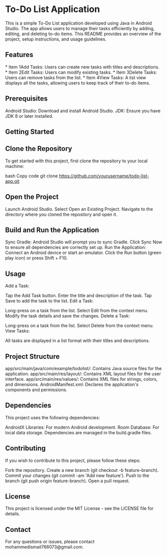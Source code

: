 <h1>To-Do List Application</h1>
This is a simple To-Do List application developed using Java in Android Studio. The app allows users to manage their tasks efficiently by adding, editing, and deleting to-do items. This README provides an overview of the project, setup instructions, and usage guidelines.

<h2>Features</h2>
* Item 1Add Tasks: Users can create new tasks with titles and descriptions.
* Item 2Edit Tasks: Users can modify existing tasks.
* Item 3Delete Tasks: Users can remove tasks from the list.
* Item 4View Tasks: A list view displays all the tasks, allowing users to keep track of their to-do items.
<h2>Prerequisites</h2>
Android Studio: Download and install Android Studio.
JDK: Ensure you have JDK 8 or later installed.
<h2>Getting Started</h2>
<h2>Clone the Repository</h2>
To get started with this project, first clone the repository to your local machine:

bash
Copy code
git clone https://github.com/yourusername/todo-list-app.git
<h2>Open the Project</h2>
Launch Android Studio.
Select Open an Existing Project.
Navigate to the directory where you cloned the repository and open it.
<h2>Build and Run the Application</h2>
Sync Gradle: Android Studio will prompt you to sync Gradle. Click Sync Now to ensure all dependencies are correctly set up.
Run the Application:
Connect an Android device or start an emulator.
Click the Run button (green play icon) or press Shift + F10.
<h2>Usage</h2>
Add a Task:

Tap the Add Task button.
Enter the title and description of the task.
Tap Save to add the task to the list.
Edit a Task:

Long-press on a task from the list.
Select Edit from the context menu.
Modify the task details and save the changes.
Delete a Task:

Long-press on a task from the list.
Select Delete from the context menu.
View Tasks:

All tasks are displayed in a list format with their titles and descriptions.
<h2>Project Structure</h2>
app/src/main/java/com/example/todolist/: Contains Java source files for the application.
app/src/main/res/layout/: Contains XML layout files for the user interface.
app/src/main/res/values/: Contains XML files for strings, colors, and dimensions.
AndroidManifest.xml: Declares the application's components and permissions.
<h2>Dependencies</h2>
This project uses the following dependencies:

AndroidX Libraries: For modern Android development.
Room Database: For local data storage.
Dependencies are managed in the build.gradle files.

<h2>Contributing</h2>
If you wish to contribute to this project, please follow these steps:

Fork the repository.
Create a new branch (git checkout -b feature-branch).
Commit your changes (git commit -am 'Add new feature').
Push to the branch (git push origin feature-branch).
Open a pull request.
<h2>License</h2>
This project is licensed under the MIT License - see the LICENSE file for details.

<h2>Contact</h2>
For any questions or issues, please contact mohammedismail766073@gmail.com.
